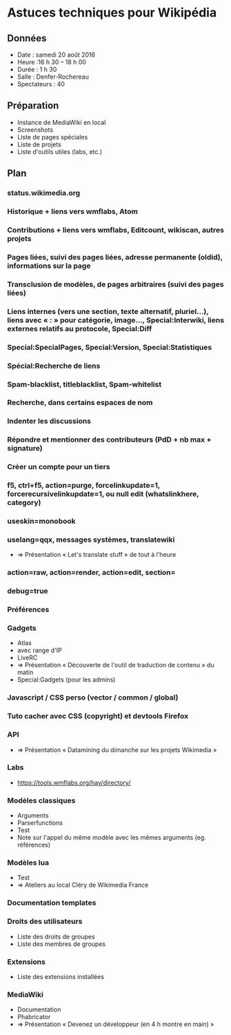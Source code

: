 # Astuces techniques pour Wikipédia

## Données

* Date : samedi 20 août 2016
* Heure :16 h 30 – 18 h 00
* Durée : 1 h 30
* Salle : Denfer-Rochereau
* Spectateurs : 40

## Préparation
* Instance de MediaWiki en local
* Screenshots
* Liste de pages spéciales
* Liste de projets
* Liste d'outils utiles (labs, etc.)

## Plan

### status.wikimedia.org
### Historique + liens vers wmflabs, Atom
### Contributions + liens vers wmflabs, Editcount, wikiscan, autres projets
### Pages liées, suivi des pages liées, adresse permanente (oldid), informations sur la page
### Transclusion de modèles, de pages arbitraires (suivi des pages liées)
### Liens internes (vers une section, texte alternatif, pluriel…), liens avec « : » pour catégorie, image…, Special:Interwiki, liens externes relatifs au protocole, Special:Diff
### Special:SpecialPages, Special:Version, Special:Statistiques
### Spécial:Recherche de liens
### Spam-blacklist, titleblacklist, Spam-whitelist
### Recherche, dans certains espaces de nom
### Indenter les discussions
### Répondre et mentionner des contributeurs (PdD + nb max + signature)
### Créer un compte pour un tiers
### f5, ctrl+f5, action=purge, forcelinkupdate=1, forcerecursivelinkupdate=1, ou null edit (whatslinkhere, category)
### useskin=monobook
### uselang=qqx, messages systèmes, translatewiki
* ⇒ Présentation « Let's translate stuff » de tout à l'heure
### action=raw, action=render, action=edit, section=
### debug=true
### Préférences
### Gadgets
* Atlas
* avec range d'IP
* LiveRC
* ⇒ Présentation « Découverte de l'outil de traduction de contenu » du matin
* Special:Gadgets (pour les admins)
### Javascript / CSS perso (vector / common / global)
### Tuto cacher avec CSS (copyright) et devtools Firefox
### API
* ⇒ Présentation « Datamining du dimanche sur les projets Wikimedia »
### Labs
* https://tools.wmflabs.org/hay/directory/
### Modèles classiques
* Arguments
* Parserfunctions
* Test
* Note sur l'appel du même modèle avec les mêmes arguments (eg. références)
### Modèles lua
* Test
* ⇒ Ateliers au local Cléry de Wikimedia France
### Documentation templates
### Droits des utilisateurs
* Liste des droits de groupes
* Liste des membres de groupes
### Extensions
* Liste des extensions installées
### MediaWiki
* Documentation
* Phabricator
* ⇒ Présentation « Devenez un développeur (en 4 h montre en main) »
